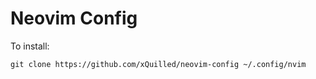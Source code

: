 # Neovim Config

To install:
```
git clone https://github.com/xQuilled/neovim-config ~/.config/nvim
```
